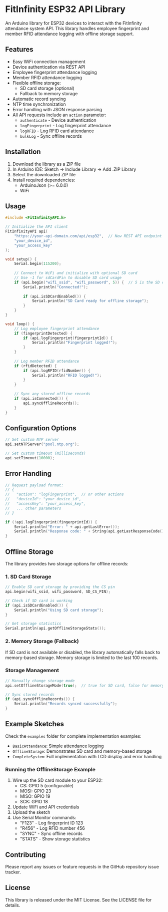 # FitInfinity ESP32 API Library

An Arduino library for ESP32 devices to interact with the FitInfinity attendance system API. This library handles employee fingerprint and member RFID attendance logging with offline storage support.

## Features

- Easy WiFi connection management
- Device authentication via REST API
- Employee fingerprint attendance logging
- Member RFID attendance logging
- Flexible offline storage:
  * SD card storage (optional)
  * Fallback to memory storage
- Automatic record syncing
- NTP time synchronization
- Error handling with JSON response parsing
- All API requests include an `action` parameter:
  * `authenticate` - Device authentication
  * `logFingerprint` - Log fingerprint attendance
  * `logRFID` - Log RFID card attendance
  * `bulkLog` - Sync offline records

## Installation

1. Download the library as a ZIP file
2. In Arduino IDE: Sketch -> Include Library -> Add .ZIP Library
3. Select the downloaded ZIP file
4. Install required dependencies:
   - ArduinoJson (>= 6.0.0)
   - WiFi

## Usage

```cpp
#include <FitInfinityAPI.h>

// Initialize the API client
FitInfinityAPI api(
    "https://your-api-domain.com/api/esp32",  // New REST API endpoint
    "your_device_id",
    "your_access_key"
);

void setup() {
    Serial.begin(115200);
    
    // Connect to WiFi and initialize with optional SD card
    // Use -1 for sdCardPin to disable SD card usage
    if (api.begin("wifi_ssid", "wifi_password", 5)) {  // 5 is the SD card CS pin
        Serial.println("Connected!");
        
        if (api.isSDCardEnabled()) {
            Serial.println("SD Card ready for offline storage");
        }
    }
}

void loop() {
    // Log employee fingerprint attendance
    if (fingerprintDetected) {
        if (api.logFingerprint(fingerprintId)) {
            Serial.println("Fingerprint logged!");
        }
    }
    
    // Log member RFID attendance
    if (rfidDetected) {
        if (api.logRFID(rfidNumber)) {
            Serial.println("RFID logged!");
        }
    }
    
    // Sync any stored offline records
    if (api.isConnected()) {
        api.syncOfflineRecords();
    }
}
```

## Configuration Options

```cpp
// Set custom NTP server
api.setNTPServer("pool.ntp.org");

// Set custom timeout (milliseconds)
api.setTimeout(10000);
```

## Error Handling

```cpp
// Request payload format:
// {
//   "action": "logFingerprint",  // or other actions
//   "deviceId": "your_device_id",
//   "accessKey": "your_access_key",
//   ... other parameters
// }

if (!api.logFingerprint(fingerprintId)) {
    Serial.println("Error: " + api.getLastError());
    Serial.println("Response code: " + String(api.getLastResponseCode()));
}
```

## Offline Storage

The library provides two storage options for offline records:

### 1. SD Card Storage
```cpp
// Enable SD card storage by providing the CS pin
api.begin(wifi_ssid, wifi_password, SD_CS_PIN);

// Check if SD card is working
if (api.isSDCardEnabled()) {
    Serial.println("Using SD card storage");
}

// Get storage statistics
Serial.println(api.getOfflineStorageStats());
```

### 2. Memory Storage (Fallback)
If SD card is not available or disabled, the library automatically falls back to memory-based storage. Memory storage is limited to the last 100 records.

### Storage Management
```cpp
// Manually change storage mode
api.setOfflineStorageMode(true);  // true for SD card, false for memory

// Sync stored records
if (api.syncOfflineRecords()) {
    Serial.println("Records synced successfully");
}
```

## Example Sketches

Check the `examples` folder for complete implementation examples:
- `BasicAttendance`: Simple attendance logging
- `OfflineStorage`: Demonstrates SD card and memory-based storage
- `CompleteSystem`: Full implementation with LCD display and error handling

### Running the OfflineStorage Example
1. Wire up the SD card module to your ESP32:
   - CS: GPIO 5 (configurable)
   - MOSI: GPIO 23
   - MISO: GPIO 19
   - SCK: GPIO 18
2. Update WiFi and API credentials
3. Upload the sketch
4. Use Serial Monitor commands:
   - "F123" - Log fingerprint ID 123
   - "R456" - Log RFID number 456
   - "SYNC" - Sync offline records
   - "STATS" - Show storage statistics

## Contributing

Please report any issues or feature requests in the GitHub repository issue tracker.

## License

This library is released under the MIT License. See the LICENSE file for details.